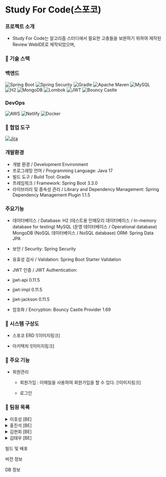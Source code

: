 # Study For Code(스포코)
### 프로젝트 소개
- Study For Code는 알고리즘 스터디에서 필요한 고충들을 보완하기 위하여 제작된 Review WebIDE로 제작되었으며,




### 📌 기술 스택

### 백엔드
![Spring Boot](https://img.shields.io/badge/Spring_Boot-6DB33F?style=for-the-badge&logo=spring-boot&logoColor=white)
![Spring Security](https://img.shields.io/badge/Spring_Security-6DB33F?style=for-the-badge&logo=spring-security&logoColor=white)
![Gradle](https://img.shields.io/badge/Gradle-02303A?style=for-the-badge&logo=gradle&logoColor=white)
![Apache Maven](https://img.shields.io/badge/Apache_Maven-C71A36?style=for-the-badge&logo=apache-maven&logoColor=white)
![MySQL](https://img.shields.io/badge/MySQL-4479A1?style=for-the-badge&logo=mysql&logoColor=white)
![H2](https://img.shields.io/badge/H2-007BFF?style=for-the-badge&logo=h2&logoColor=white)
![MongoDB](https://img.shields.io/badge/MongoDB-47A248?style=for-the-badge&logo=mongodb&logoColor=white)
![Lombok](https://img.shields.io/badge/Lombok-CC2233?style=for-the-badge&logo=lombok&logoColor=white)
![JWT](https://img.shields.io/badge/JWT-000000?style=for-the-badge&logo=json-web-tokens&logoColor=white)
![Bouncy Castle](https://img.shields.io/badge/Bouncy_Castle-6600CC?style=for-the-badge&logo=bouncycastle&logoColor=white)

### DevOps
![AWS](https://img.shields.io/badge/Amazon_AWS-232F3E?style=for-the-badge&logo=amazon-aws&logoColor=white)
![Netlify](https://img.shields.io/badge/Netlify-00C7B7?style=for-the-badge&logo=netlify&logoColor=white)
![Docker](https://img.shields.io/badge/Docker-2496ED?style=for-the-badge&logo=docker&logoColor=white)

### 📌 협업 도구
[![Jira](https://img.shields.io/badge/Jira-0052CC?style=for-the-badge&logo=jira&logoColor=white)](https://www.atlassian.com/software/jira)

 ### 개발환경
 - 개발 환경 / Development Environment
 - 프로그래밍 언어 / Programming Language: Java 17
 - 빌드 도구 / Build Tool: Gradle
 - 프레임워크 / Framework: Spring Boot 3.3.0
 - 라이브러리 및 종속성 관리 / Library and Dependency Management: Spring Dependency Management Plugin 1.1.5

   

 ### 주요기능
 - 데이터베이스 / Database:
    H2 (테스트용 인메모리 데이터베이스 / In-memory database for testing)
    MySQL (운영 데이터베이스 / Operational database)
    MongoDB (NoSQL 데이터베이스 / NoSQL database)
    ORM: Spring Data JPA
 
 - 보안 / Security: Spring Security
 
 - 유효성 검사 / Validation: Spring Boot Starter Validation
 
 - JWT 인증 / JWT Authentication:
  - jjwt-api 0.11.5
  - jjwt-impl 0.11.5
  - jjwt-jackson 0.11.5
  - 암호화 / Encryption: Bouncy Castle Provider 1.69



### 📌 시스템 구상도
 - 스포코 ERD
   ![이미지링크]


 - 아키텍처
   ![이미지링크]



### 📌 주요 기능
- 회원관리
  - 회원가입
    : 이메일을 사용하여 회원가입을 할 수 있다.
    [!이미지링크]


  - 로그인





### 📌 팀원 목록

<details>
  <summary> 이호성 [BE]</summary>
  <ul>
    <li>팀장</li>
    <li>Database</li>
    <li>Login API / JWT</li>
    <li>동영상 제작</li>
  </ul>
</details>

<details>
  <summary> 홍진석 [BE]</summary>
  <ul>
    <li>Kurento 코드 포팅/수정</li>
    <li>시그널링 서버 구축</li>
    <li>User API</li>
  </ul>
</details>

<details>
  <summary> 김현회 [BE]</summary>
  <ul>
    <li>Kurento 코드 포팅/수정</li>
    <li>시그널링 서버 구축</li>
    <li>Conference API</li>
  </ul>
</details>

<details>
  <summary> 김태우 [BE]</summary>
  <ul>
    <li> 회원가입 및 로그인 </li>
    <li> Jira Confluence 관리 </li>
  </ul>
</details>


빌드 및 배포

버전 정보

DB 정보



